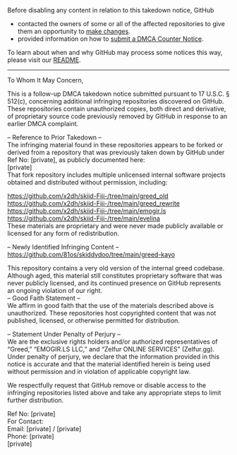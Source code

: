 Before disabling any content in relation to this takedown notice, GitHub
- contacted the owners of some or all of the affected repositories to give them an opportunity to [make changes](https://docs.github.com/en/github/site-policy/dmca-takedown-policy#a-how-does-this-actually-work).
- provided information on how to [submit a DMCA Counter Notice](https://docs.github.com/en/articles/guide-to-submitting-a-dmca-counter-notice).

To learn about when and why GitHub may process some notices this way, please visit our [README](https://github.com/github/dmca/blob/master/README.md#anatomy-of-a-takedown-notice).

---

To Whom It May Concern,

This is a follow-up DMCA takedown notice submitted pursuant to 17 U.S.C. § 512(c), concerning additional infringing repositories discovered on GitHub. These repositories contain unauthorized copies, both direct and derivative, of proprietary source code previously removed by GitHub in response to an earlier DMCA complaint.

– Reference to Prior Takedown –  
The infringing material found in these repositories appears to be forked or derived from a repository that was previously taken down by GitHub under Ref No: [private], as publicly documented here:  
[private]  
That fork repository includes multiple unlicensed internal software projects obtained and distributed without permission, including:  

https://github.com/x2dh/skiid-Fiji-/tree/main/greed_old  
https://github.com/x2dh/skiid-Fiji-/tree/main/greed_rewrite  
https://github.com/x2dh/skiid-Fiji-/tree/main/emogir.ls  
https://github.com/x2dh/skiid-Fiji-/tree/main/evelina  
These materials are proprietary and were never made publicly available or licensed for any form of redistribution.

– Newly Identified Infringing Content –  
 https://github.com/81os/skiddydoo/tree/main/greed-kayo

This repository contains a very old version of the internal greed codebase. Although aged, this material still constitutes proprietary software that was never publicly licensed, and its continued presence on GitHub represents an ongoing violation of our right.  
– Good Faith Statement –  
We affirm in good faith that the use of the materials described above is unauthorized. These repositories host copyrighted content that was not published, licensed, or otherwise permitted for distribution.

– Statement Under Penalty of Perjury –  
We are the exclusive rights holders and/or authorized representatives of “Greed,” “EMOGIR.LS LLC,” and “Zelfur ONLINE SERVICES” (Zelfur.gg). Under penalty of perjury, we declare that the information provided in this notice is accurate and that the material identified herein is being used without permission and in violation of applicable copyright law.

We respectfully request that GitHub remove or disable access to the infringing repositories listed above and take any appropriate steps to limit further distribution.

Ref No: [private]  
For Contact:  
Email: [private] / [private]  
Phone: [private]  
[private]
